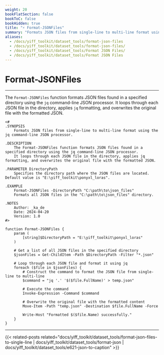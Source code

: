 ```yaml
---
weight: 20
bookFlatSection: false
bookToC: false
bookHidden: true
title: "⚡ Format-JSONFiles"
summary: "Formats JSON files from single-line to multi-line format using the `jq` command-line JSON processor."
aliases:
  - /docs/yiff_toolkit/dataset_tools/format-json-files
  - /docs/yiff_toolkit/dataset_tools/format-json-files/
  - /docs/yiff_toolkit/dataset_tools/Format JSON Files/
  - /docs/yiff_toolkit/dataset_tools/Format JSON Files
---
```


<!--markdownlint-disable MD025 -->

# Format-JSONFiles

---

The `Format-JSONFiles` function formats JSON files found in a specified directory using the `jq` command-line JSON processor.
It loops through each JSON file in the directory, applies `jq` formatting, and overwrites the original file with the formatted JSON.

```pwsh
<#
.SYNOPSIS
    Formats JSON files from single-line to multi-line format using the jq command-line JSON processor.

.DESCRIPTION
    The Format-JSONFiles function formats JSON files found in a specified directory using the jq command-line JSON processor.
    It loops through each JSON file in the directory, applies jq formatting, and overwrites the original file with the formatted JSON.

.PARAMETER DirectoryPath
    Specifies the directory path where the JSON files are located. Default value is "E:\yiff_toolkit\ponyxl_loras".

.EXAMPLE
    Format-JSONFiles -DirectoryPath "C:\path\to\json_files"
    Formats all JSON files in the "C:\path\to\json_files" directory.

.NOTES
    Author: _ka_de
    Date: 2024-04-20
    Version: 1.0
#>

function Format-JSONFiles {
    param (
        [string]$DirectoryPath = "E:\yiff_toolkit\ponyxl_loras"
    )

    # Get a list of all JSON files in the specified directory
    $jsonFiles = Get-ChildItem -Path $DirectoryPath -Filter "*.json"

    # Loop through each JSON file and format it using jq
    foreach ($file in $jsonFiles) {
        # Construct the command to format the JSON file from single-line to multi-line
        $command = "jq '.' '$($file.FullName)' > temp.json"

        # Execute the command
        Invoke-Expression -Command $command

        # Overwrite the original file with the formatted content
        Move-Item -Path "temp.json" -Destination $file.FullName -Force

        Write-Host "Formatted $($file.Name) successfully."
    }
}
```

---

<!--
HUGO_SEARCH_EXCLUDE_START
-->
{{< related-posts related="docs/yiff_toolkit/dataset_tools/format-json-files-to-single-line | docs/yiff_toolkit/dataset_tools/format-json | docs/yiff_toolkit/dataset_tools/e621-json-to-caption" >}}
<!--
HUGO_SEARCH_EXCLUDE_END
-->
